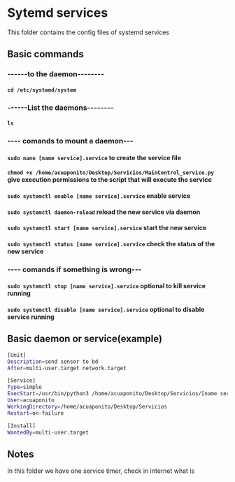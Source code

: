 # Sytemd services

This folder contains the config files of systemd services 

## Basic commands

### ------to the daemon--------
#### `cd /etc/systemd/system`

### ------List the daemons--------
#### `ls`

### ---- comands to mount a daemon---
#### `sudo nano [name service].service` to create the service file
#### `chmod +x /home/acuaponito/Desktop/Servicios/MainControl_service.py` give execution permissions to the script that will execute the service
#### `sudo systemctl enable [name service].service` enable service
#### `sudo systemctl daemon-reload` reload the new service via daemon
#### `sudo systemctl start [name service].service` start the new service
#### `sudo systemctl status [name service].service` check the status of the new service
### ---- comands if something is wrong---
#### `sudo systemctl stop [name service].service` optional to kill service running
#### `sudo systemctl disable [name service].service` optional to disable service running

## Basic daemon or service(example)

``` bash
[Unit]
Description=send sensor to bd
After=multi-user.target network.target

[Service]
Type=simple
ExecStart=/usr/bin/python3 /home/acuaponito/Desktop/Servicios/[name service].py
User=acuaponito
WorkingDirectory=/home/acuaponito/Desktop/Servicios
Restart=on-failure

[Install]
WantedBy=multi-user.target
```
## Notes
In this folder we have one service timer, check in internet what is
